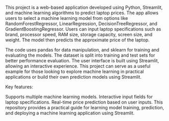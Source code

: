 This project is a web-based application developed using Python, Streamlit, and machine learning algorithms to predict laptop prices. The app allows users to select a machine learning model from options like RandomForestRegressor, LinearRegression, DecisionTreeRegressor, and GradientBoostingRegressor. Users can input laptop specifications such as brand, processor speed, RAM size, storage capacity, screen size, and weight. The model then predicts the approximate price of the laptop.

The code uses pandas for data manipulation, and sklearn for training and evaluating the models. The dataset is split into training and test sets for better performance evaluation. The user interface is built using Streamlit, allowing an interactive experience. This project can serve as a useful example for those looking to explore machine learning in practical applications or build their own prediction models using Streamlit.

Key features:

Supports multiple machine learning models.
Interactive input fields for laptop specifications.
Real-time price prediction based on user inputs.
This repository provides a practical guide for learning model training, prediction, and deploying a machine learning application using Streamlit.
